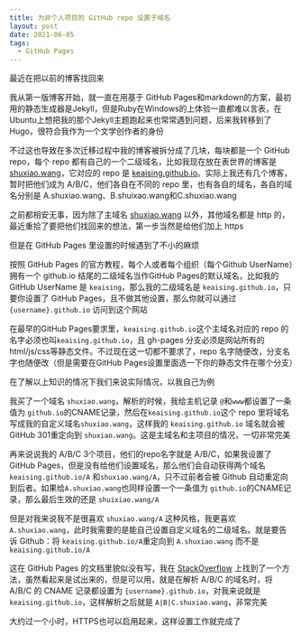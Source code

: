 ```yaml
---
title: 为非个人项目的 GitHub repo 设置子域名
layout: post
date: 2021-06-05
tags:
  - GitHub Pages
---
```


最近在把以前的博客找回来

我从第一版博客开始，就一直在用基于 GitHub Pages和markdown的方案，最初用的静态生成器是Jekyll，但是Ruby在Windows的上体验一直都难以言表，在Ubuntu上想把我的那个Jekyll主题跑起来也常常遇到问题，后来我转移到了Hugo，很符合我作为一个文学创作者的身份

不过这也导致在多次迁移过程中我的博客被拆分成了几块，每块都是一个 GitHub repo，每个 repo 都有自己的一个二级域名，比如我现在放在表世界的博客是 [shuxiao.wang](https://shuxiao.wang)，它对应的 repo 是 [keaising.github.io](https://github.com/keaising/keaising.github.io)。实际上我还有几个博客，暂时把他们成为 A/B/C，他们各自在不同的 repo 里，也有各自的域名，各自的域名分别是 A.shuxiao.wang、B.shuixao.wang和C.shuxiao.wang

之前都相安无事，因为除了主域名 [shuxiao.wang](https://shuxiao.wang) 以外，其他域名都是 http 的，最近重拾了要把他们找回来的想法，第一步当然是给他们加上 https

但是在 GitHub Pages 里设置的时候遇到了不小的麻烦

按照 GitHub Pages 的官方教程，每个人或者每个组织（每个Github UserName）拥有一个 github.io 结尾的二级域名当作GitHub Pages的默认域名，比如我的 GitHub UserName 是 `keaising`，那么我的二级域名是 `keaising.github.io`，只要你设置了 GitHub Pages，且不做其他设置，那么你就可以通过 `{username}.github.io` 访问到这个网站

在最早的GitHub Pages要求里，`keaising.github.io`这个主域名对应的 repo 的名字必须也叫`keaising.github.io`，且 gh-pages 分支必须是网站所有的html/js/css等静态文件。不过现在这一切都不要求了，repo 名字随便改，分支名字也随便改（但是需要在GitHub Pages设置里面选一下你的静态文件在哪个分支）

在了解以上知识的情况下我们来说实际情况，以我自己为例

我买了一个域名 `shuxiao.wang`，解析的时候，我给主机记录 `@`和`www`都设置了一条值为 `github.io`的CNAME记录，然后在`keaising.github.io`这个 repo 里将域名写成我的自定义域名`shuxiao.wang`，这样我的 `keaising.github.io` 域名就会被GitHub 301重定向到 `shuxiao.wang`。这是主域名和主项目的情况，一切非常完美

再来说说我的 A/B/C 3个项目，他们的repo名字就是 A/B/C，如果我设置了 GitHub Pages，但是没有给他们设置域名，那么他们会自动获得两个域名 `keaising.github.io/A` 和`shuxiao.wang/A`，只不过前者会被 Github 自动重定向到后者。如果给`A.shuxiao.wang`也同样设置一个一条值为 `github.io`的CNAME记录，那么最后生效的还是 `shuixiao.wang/A`

但是对我来说我不是很喜欢 `shuxiao.wang/A` 这种风格，我更喜欢 `A.shuxiao.wang`，此时我需要的是能自己设置自定义域名的二级域名。就是要告诉 Github：将 `keaising.github.io/A`重定向到 `A.shuxiao.wang` 而不是 `keaising.github.io/A`

这在 GitHub Pages 的文档里貌似没有写，我在 [StackOverflow](https://stackoverflow.com/a/46461290) 上找到了一个方法，虽然看起来是试出来的，但是可以用，就是在解析 A/B/C 的域名时，将 A/B/C 的 CNAME 记录都设置为 `{username}.github.io`，对我来说就是 `keaising.github.io`，这样解析之后就是 `A|B|C.shuxiao.wang`，非常完美

大约过一个小时，HTTPS也可以启用起来，这样设置工作就完成了